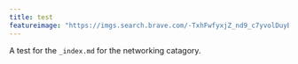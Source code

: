 ```yaml
---
title: test
featureimage: "https://imgs.search.brave.com/-TxhFwfyxjZ_nd9_c7yvolDuyBTcNbAVz_fCB7DBfEc/rs:fit:860:0:0:0/g:ce/aHR0cHM6Ly9naWZk/Yi5jb20vaW1hZ2Vz/L2hpZ2gvYW5pbWUt/c21pbGUtNDk4LXgt/MjgwLWdpZi1nYWRt/MXhhaHA1eDM0Nmhh/LmdpZg.gif"
---
```


A test for the `_index.md` for the networking catagory.